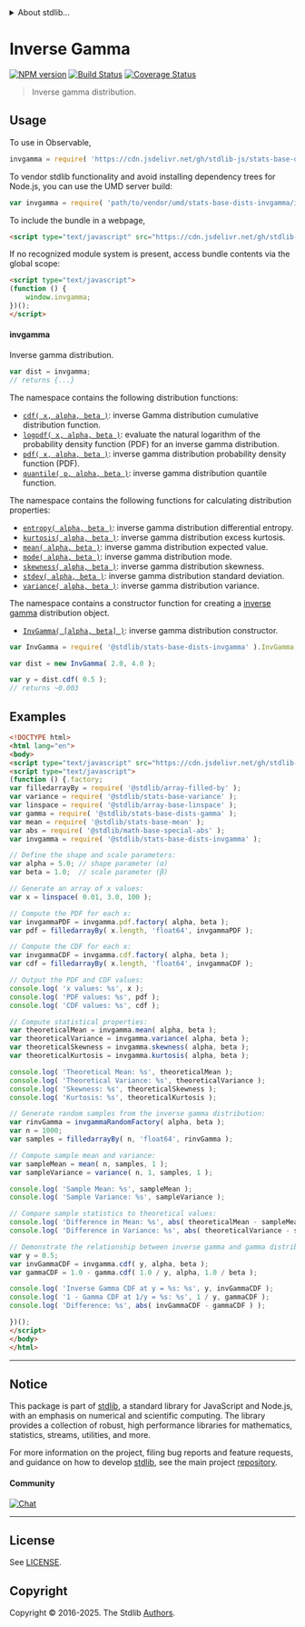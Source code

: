 <!--

@license Apache-2.0

Copyright (c) 2018 The Stdlib Authors.

Licensed under the Apache License, Version 2.0 (the "License");
you may not use this file except in compliance with the License.
You may obtain a copy of the License at

   http://www.apache.org/licenses/LICENSE-2.0

Unless required by applicable law or agreed to in writing, software
distributed under the License is distributed on an "AS IS" BASIS,
WITHOUT WARRANTIES OR CONDITIONS OF ANY KIND, either express or implied.
See the License for the specific language governing permissions and
limitations under the License.

-->


<details>
  <summary>
    About stdlib...
  </summary>
  <p>We believe in a future in which the web is a preferred environment for numerical computation. To help realize this future, we've built stdlib. stdlib is a standard library, with an emphasis on numerical and scientific computation, written in JavaScript (and C) for execution in browsers and in Node.js.</p>
  <p>The library is fully decomposable, being architected in such a way that you can swap out and mix and match APIs and functionality to cater to your exact preferences and use cases.</p>
  <p>When you use stdlib, you can be absolutely certain that you are using the most thorough, rigorous, well-written, studied, documented, tested, measured, and high-quality code out there.</p>
  <p>To join us in bringing numerical computing to the web, get started by checking us out on <a href="https://github.com/stdlib-js/stdlib">GitHub</a>, and please consider <a href="https://opencollective.com/stdlib">financially supporting stdlib</a>. We greatly appreciate your continued support!</p>
</details>

# Inverse Gamma

[![NPM version][npm-image]][npm-url] [![Build Status][test-image]][test-url] [![Coverage Status][coverage-image]][coverage-url] <!-- [![dependencies][dependencies-image]][dependencies-url] -->

> Inverse gamma distribution.



<section class="usage">

## Usage

To use in Observable,

```javascript
invgamma = require( 'https://cdn.jsdelivr.net/gh/stdlib-js/stats-base-dists-invgamma@umd/browser.js' )
```

To vendor stdlib functionality and avoid installing dependency trees for Node.js, you can use the UMD server build:

```javascript
var invgamma = require( 'path/to/vendor/umd/stats-base-dists-invgamma/index.js' )
```

To include the bundle in a webpage,

```html
<script type="text/javascript" src="https://cdn.jsdelivr.net/gh/stdlib-js/stats-base-dists-invgamma@umd/browser.js"></script>
```

If no recognized module system is present, access bundle contents via the global scope:

```html
<script type="text/javascript">
(function () {
    window.invgamma;
})();
</script>
```

#### invgamma

Inverse gamma distribution.

```javascript
var dist = invgamma;
// returns {...}
```

The namespace contains the following distribution functions:

<!-- <toc pattern="*+(cdf|pdf|mgf|quantile)*"> -->

<div class="namespace-toc">

-   <span class="signature">[`cdf( x, alpha, beta )`][@stdlib/stats/base/dists/invgamma/cdf]</span><span class="delimiter">: </span><span class="description">inverse Gamma distribution cumulative distribution function.</span>
-   <span class="signature">[`logpdf( x, alpha, beta )`][@stdlib/stats/base/dists/invgamma/logpdf]</span><span class="delimiter">: </span><span class="description">evaluate the natural logarithm of the probability density function (PDF) for an inverse gamma distribution.</span>
-   <span class="signature">[`pdf( x, alpha, beta )`][@stdlib/stats/base/dists/invgamma/pdf]</span><span class="delimiter">: </span><span class="description">inverse gamma distribution probability density function (PDF).</span>
-   <span class="signature">[`quantile( p, alpha, beta )`][@stdlib/stats/base/dists/invgamma/quantile]</span><span class="delimiter">: </span><span class="description">inverse gamma distribution quantile function.</span>

</div>

<!-- </toc> -->

The namespace contains the following functions for calculating distribution properties:

<!-- <toc pattern="*+(entropy|kurtosis|mean|median|mode|skewness|stdev|variance)*"> -->

<div class="namespace-toc">

-   <span class="signature">[`entropy( alpha, beta )`][@stdlib/stats/base/dists/invgamma/entropy]</span><span class="delimiter">: </span><span class="description">inverse gamma distribution differential entropy.</span>
-   <span class="signature">[`kurtosis( alpha, beta )`][@stdlib/stats/base/dists/invgamma/kurtosis]</span><span class="delimiter">: </span><span class="description">inverse gamma distribution excess kurtosis.</span>
-   <span class="signature">[`mean( alpha, beta )`][@stdlib/stats/base/dists/invgamma/mean]</span><span class="delimiter">: </span><span class="description">inverse gamma distribution expected value.</span>
-   <span class="signature">[`mode( alpha, beta )`][@stdlib/stats/base/dists/invgamma/mode]</span><span class="delimiter">: </span><span class="description">inverse gamma distribution mode.</span>
-   <span class="signature">[`skewness( alpha, beta )`][@stdlib/stats/base/dists/invgamma/skewness]</span><span class="delimiter">: </span><span class="description">inverse gamma distribution skewness.</span>
-   <span class="signature">[`stdev( alpha, beta )`][@stdlib/stats/base/dists/invgamma/stdev]</span><span class="delimiter">: </span><span class="description">inverse gamma distribution standard deviation.</span>
-   <span class="signature">[`variance( alpha, beta )`][@stdlib/stats/base/dists/invgamma/variance]</span><span class="delimiter">: </span><span class="description">inverse gamma distribution variance.</span>

</div>

<!-- </toc> -->

The namespace contains a constructor function for creating a [inverse gamma][invgamma-distribution] distribution object.

<!-- <toc pattern="*ctor*"> -->

<div class="namespace-toc">

-   <span class="signature">[`InvGamma( [alpha, beta] )`][@stdlib/stats/base/dists/invgamma/ctor]</span><span class="delimiter">: </span><span class="description">inverse gamma distribution constructor.</span>

</div>

<!-- </toc> -->

```javascript
var InvGamma = require( '@stdlib/stats-base-dists-invgamma' ).InvGamma;

var dist = new InvGamma( 2.0, 4.0 );

var y = dist.cdf( 0.5 );
// returns ~0.003
```

</section>

<!-- /.usage -->

<section class="examples">

## Examples

<!-- eslint no-undef: "error" -->

```html
<!DOCTYPE html>
<html lang="en">
<body>
<script type="text/javascript" src="https://cdn.jsdelivr.net/gh/stdlib-js/random-base-invgamma@umd/browser.js"></script>
<script type="text/javascript">
(function () {.factory;
var filledarrayBy = require( '@stdlib/array-filled-by' );
var variance = require( '@stdlib/stats-base-variance' );
var linspace = require( '@stdlib/array-base-linspace' );
var gamma = require( '@stdlib/stats-base-dists-gamma' );
var mean = require( '@stdlib/stats-base-mean' );
var abs = require( '@stdlib/math-base-special-abs' );
var invgamma = require( '@stdlib/stats-base-dists-invgamma' );

// Define the shape and scale parameters:
var alpha = 5.0; // shape parameter (α)
var beta = 1.0;  // scale parameter (β)

// Generate an array of x values:
var x = linspace( 0.01, 3.0, 100 );

// Compute the PDF for each x:
var invgammaPDF = invgamma.pdf.factory( alpha, beta );
var pdf = filledarrayBy( x.length, 'float64', invgammaPDF );

// Compute the CDF for each x:
var invgammaCDF = invgamma.cdf.factory( alpha, beta );
var cdf = filledarrayBy( x.length, 'float64', invgammaCDF );

// Output the PDF and CDF values:
console.log( 'x values: %s', x );
console.log( 'PDF values: %s', pdf );
console.log( 'CDF values: %s', cdf );

// Compute statistical properties:
var theoreticalMean = invgamma.mean( alpha, beta );
var theoreticalVariance = invgamma.variance( alpha, beta );
var theoreticalSkewness = invgamma.skewness( alpha, beta );
var theoreticalKurtosis = invgamma.kurtosis( alpha, beta );

console.log( 'Theoretical Mean: %s', theoreticalMean );
console.log( 'Theoretical Variance: %s', theoreticalVariance );
console.log( 'Skewness: %s', theoreticalSkewness );
console.log( 'Kurtosis: %s', theoreticalKurtosis );

// Generate random samples from the inverse gamma distribution:
var rinvGamma = invgammaRandomFactory( alpha, beta );
var n = 1000;
var samples = filledarrayBy( n, 'float64', rinvGamma );

// Compute sample mean and variance:
var sampleMean = mean( n, samples, 1 );
var sampleVariance = variance( n, 1, samples, 1 );

console.log( 'Sample Mean: %s', sampleMean );
console.log( 'Sample Variance: %s', sampleVariance );

// Compare sample statistics to theoretical values:
console.log( 'Difference in Mean: %s', abs( theoreticalMean - sampleMean ) );
console.log( 'Difference in Variance: %s', abs( theoreticalVariance - sampleVariance ) );

// Demonstrate the relationship between inverse gamma and gamma distributions:
var y = 0.5;
var invGammaCDF = invgamma.cdf( y, alpha, beta );
var gammaCDF = 1.0 - gamma.cdf( 1.0 / y, alpha, 1.0 / beta );

console.log( 'Inverse Gamma CDF at y = %s: %s', y, invGammaCDF );
console.log( '1 - Gamma CDF at 1/y = %s: %s', 1 / y, gammaCDF );
console.log( 'Difference: %s', abs( invGammaCDF - gammaCDF ) );

})();
</script>
</body>
</html>
```

</section>

<!-- /.examples -->

<!-- Section for related `stdlib` packages. Do not manually edit this section, as it is automatically populated. -->

<section class="related">

</section>

<!-- /.related -->

<!-- Section for all links. Make sure to keep an empty line after the `section` element and another before the `/section` close. -->


<section class="main-repo" >

* * *

## Notice

This package is part of [stdlib][stdlib], a standard library for JavaScript and Node.js, with an emphasis on numerical and scientific computing. The library provides a collection of robust, high performance libraries for mathematics, statistics, streams, utilities, and more.

For more information on the project, filing bug reports and feature requests, and guidance on how to develop [stdlib][stdlib], see the main project [repository][stdlib].

#### Community

[![Chat][chat-image]][chat-url]

---

## License

See [LICENSE][stdlib-license].


## Copyright

Copyright &copy; 2016-2025. The Stdlib [Authors][stdlib-authors].

</section>

<!-- /.stdlib -->

<!-- Section for all links. Make sure to keep an empty line after the `section` element and another before the `/section` close. -->

<section class="links">

[npm-image]: http://img.shields.io/npm/v/@stdlib/stats-base-dists-invgamma.svg
[npm-url]: https://npmjs.org/package/@stdlib/stats-base-dists-invgamma

[test-image]: https://github.com/stdlib-js/stats-base-dists-invgamma/actions/workflows/test.yml/badge.svg?branch=main
[test-url]: https://github.com/stdlib-js/stats-base-dists-invgamma/actions/workflows/test.yml?query=branch:main

[coverage-image]: https://img.shields.io/codecov/c/github/stdlib-js/stats-base-dists-invgamma/main.svg
[coverage-url]: https://codecov.io/github/stdlib-js/stats-base-dists-invgamma?branch=main

<!--

[dependencies-image]: https://img.shields.io/david/stdlib-js/stats-base-dists-invgamma.svg
[dependencies-url]: https://david-dm.org/stdlib-js/stats-base-dists-invgamma/main

-->

[chat-image]: https://img.shields.io/gitter/room/stdlib-js/stdlib.svg
[chat-url]: https://app.gitter.im/#/room/#stdlib-js_stdlib:gitter.im

[stdlib]: https://github.com/stdlib-js/stdlib

[stdlib-authors]: https://github.com/stdlib-js/stdlib/graphs/contributors

[umd]: https://github.com/umdjs/umd
[es-module]: https://developer.mozilla.org/en-US/docs/Web/JavaScript/Guide/Modules

[deno-url]: https://github.com/stdlib-js/stats-base-dists-invgamma/tree/deno
[deno-readme]: https://github.com/stdlib-js/stats-base-dists-invgamma/blob/deno/README.md
[umd-url]: https://github.com/stdlib-js/stats-base-dists-invgamma/tree/umd
[umd-readme]: https://github.com/stdlib-js/stats-base-dists-invgamma/blob/umd/README.md
[esm-url]: https://github.com/stdlib-js/stats-base-dists-invgamma/tree/esm
[esm-readme]: https://github.com/stdlib-js/stats-base-dists-invgamma/blob/esm/README.md
[branches-url]: https://github.com/stdlib-js/stats-base-dists-invgamma/blob/main/branches.md

[stdlib-license]: https://raw.githubusercontent.com/stdlib-js/stats-base-dists-invgamma/main/LICENSE

[invgamma-distribution]: https://en.wikipedia.org/wiki/Inverse-gamma_distribution

<!-- <toc-links> -->

[@stdlib/stats/base/dists/invgamma/ctor]: https://github.com/stdlib-js/stats-base-dists-invgamma-ctor/tree/umd

[@stdlib/stats/base/dists/invgamma/entropy]: https://github.com/stdlib-js/stats-base-dists-invgamma-entropy/tree/umd

[@stdlib/stats/base/dists/invgamma/kurtosis]: https://github.com/stdlib-js/stats-base-dists-invgamma-kurtosis/tree/umd

[@stdlib/stats/base/dists/invgamma/mean]: https://github.com/stdlib-js/stats-base-dists-invgamma-mean/tree/umd

[@stdlib/stats/base/dists/invgamma/mode]: https://github.com/stdlib-js/stats-base-dists-invgamma-mode/tree/umd

[@stdlib/stats/base/dists/invgamma/skewness]: https://github.com/stdlib-js/stats-base-dists-invgamma-skewness/tree/umd

[@stdlib/stats/base/dists/invgamma/stdev]: https://github.com/stdlib-js/stats-base-dists-invgamma-stdev/tree/umd

[@stdlib/stats/base/dists/invgamma/variance]: https://github.com/stdlib-js/stats-base-dists-invgamma-variance/tree/umd

[@stdlib/stats/base/dists/invgamma/cdf]: https://github.com/stdlib-js/stats-base-dists-invgamma-cdf/tree/umd

[@stdlib/stats/base/dists/invgamma/logpdf]: https://github.com/stdlib-js/stats-base-dists-invgamma-logpdf/tree/umd

[@stdlib/stats/base/dists/invgamma/pdf]: https://github.com/stdlib-js/stats-base-dists-invgamma-pdf/tree/umd

[@stdlib/stats/base/dists/invgamma/quantile]: https://github.com/stdlib-js/stats-base-dists-invgamma-quantile/tree/umd

<!-- </toc-links> -->

</section>

<!-- /.links -->
